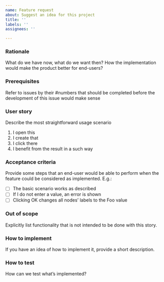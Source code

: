 ```yaml
---
name: Feature request
about: Suggest an idea for this project
title: ''
labels: ''
assignees: ''

---
```


### Rationale

What do we have now, what do we want then?
How the implementation would make the product better for end-users?

### Prerequisites

Refer to issues by their #numbers that should be completed before the development of this issue would make sense

### User story

Describe the most straightforward usage scenario

1. I open this
2. I create that
3. I click there
4. I benefit from the result in a such way

### Acceptance criteria

Provide some steps that an end-user would be able to perform when the feature could be considered as implemented. E.g.:

- [ ] The basic scenario works as described
- [ ] If I do not enter a value, an error is shown
- [ ] Clicking OK changes all nodes’ labels to the Foo value

### Out of scope

Explicitly list functionality that is not intended to be done with this story.

### How to implement

If you have an idea of how to implement it, provide a short description.

### How to test

How can we test what’s implemented?
